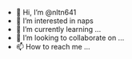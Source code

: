- 👋 Hi, I’m @nltn641
- 👀 I’m interested in naps
- 🌱 I’m currently learning ...
- 💞️ I’m looking to collaborate on ...
- 📫 How to reach me ...

<!---
nltn641/nltn641 is a ✨ special ✨ repository because its `README.md` (this file) appears on your GitHub profile.
You can click the Preview link to take a look at your changes.
--->
